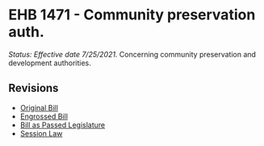 # EHB 1471 - Community preservation auth.
*Status: Effective date 7/25/2021.*
Concerning community preservation and development authorities.

## Revisions
* [Original Bill](1/)
* [Engrossed Bill](1/)
* [Bill as Passed Legislature](1/)
* [Session Law](1/)